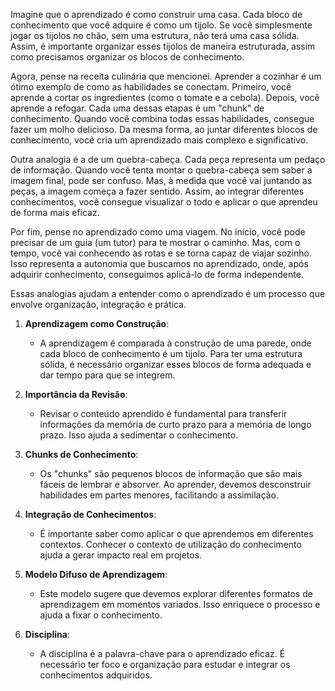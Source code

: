 Imagine que o aprendizado é como construir uma casa. Cada bloco de conhecimento que você adquire é como um tijolo. Se você simplesmente jogar os tijolos no chão, sem uma estrutura, não terá uma casa sólida. Assim, é importante organizar esses tijolos de maneira estruturada, assim como precisamos organizar os blocos de conhecimento.

Agora, pense na receita culinária que mencionei. Aprender a cozinhar é um ótimo exemplo de como as habilidades se conectam. Primeiro, você aprende a cortar os ingredientes (como o tomate e a cebola). Depois, você aprende a refogar. Cada uma dessas etapas é um "chunk" de conhecimento. Quando você combina todas essas habilidades, consegue fazer um molho delicioso. Da mesma forma, ao juntar diferentes blocos de conhecimento, você cria um aprendizado mais complexo e significativo.

Outra analogia é a de um quebra-cabeça. Cada peça representa um pedaço de informação. Quando você tenta montar o quebra-cabeça sem saber a imagem final, pode ser confuso. Mas, à medida que você vai juntando as peças, a imagem começa a fazer sentido. Assim, ao integrar diferentes conhecimentos, você consegue visualizar o todo e aplicar o que aprendeu de forma mais eficaz.

Por fim, pense no aprendizado como uma viagem. No início, você pode precisar de um guia (um tutor) para te mostrar o caminho. Mas, com o tempo, você vai conhecendo as rotas e se torna capaz de viajar sozinho. Isso representa a autonomia que buscamos no aprendizado, onde, após adquirir conhecimento, conseguimos aplicá-lo de forma independente.

Essas analogias ajudam a entender como o aprendizado é um processo que envolve organização, integração e prática. 

1. **Aprendizagem como Construção**:
    
    - A aprendizagem é comparada à construção de uma parede, onde cada bloco de conhecimento é um tijolo. Para ter uma estrutura sólida, é necessário organizar esses blocos de forma adequada e dar tempo para que se integrem.
2. **Importância da Revisão**:
    
    - Revisar o conteúdo aprendido é fundamental para transferir informações da memória de curto prazo para a memória de longo prazo. Isso ajuda a sedimentar o conhecimento.
3. **Chunks de Conhecimento**:
    
    - Os "chunks" são pequenos blocos de informação que são mais fáceis de lembrar e absorver. Ao aprender, devemos desconstruir habilidades em partes menores, facilitando a assimilação.
4. **Integração de Conhecimentos**:
    
    - É importante saber como aplicar o que aprendemos em diferentes contextos. Conhecer o contexto de utilização do conhecimento ajuda a gerar impacto real em projetos.
5. **Modelo Difuso de Aprendizagem**:
    
    - Este modelo sugere que devemos explorar diferentes formatos de aprendizagem em momentos variados. Isso enriquece o processo e ajuda a fixar o conhecimento.
6. **Disciplina**:
    
    - A disciplina é a palavra-chave para o aprendizado eficaz. É necessário ter foco e organização para estudar e integrar os conhecimentos adquiridos.